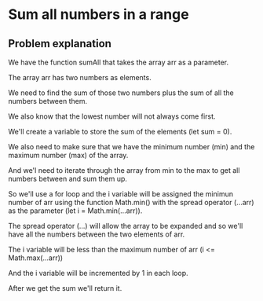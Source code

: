 <h1>Sum all numbers in a range</h1>
<h2>Problem explanation</h2>

<p>We have the function sumAll that takes the array arr as a parameter.</p>
<p>The array arr has two numbers as elements.</p>
<p>
  We need to find the sum of those two numbers plus the sum of all the numbers
  between them.
</p>
<p>We also know that the lowest number will not always come first.</p>
<p>We'll create a variable to store the sum of the elements (let sum = 0).</p>
<p>
  We also need to make sure that we have the minimum number (min) and the
  maximum number (max) of the array.
</p>
<p>
  And we'l need to iterate through the array from min to the max to get all
  numbers between and sum them up.
</p>
<p>
  So we'll use a for loop and the i variable will be assigned the minimun number
  of arr using the function Math.min() with the spread operator (...arr) as the
  parameter (let i = Math.min(...arr)).
</p>
<p>
  The spread operator (...) will allow the array to be expanded and so we'll
  have all the numbers between the two elements of arr.
</p>
<p>
  The i variable will be less than the maximum number of arr (i <=
  Math.max(...arr))
</p>
<p>And the i variable will be incremented by 1 in each loop.</p>
<p>After we get the sum we'll return it.</p>
